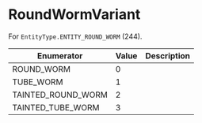 # RoundWormVariant

For `EntityType.ENTITY_ROUND_WORM` (244). 

| Enumerator | Value | Description |
| - | - | - |
| ROUND_WORM | 0 |  |
| TUBE_WORM | 1 |  |
| TAINTED_ROUND_WORM | 2 |  |
| TAINTED_TUBE_WORM | 3 |  |
